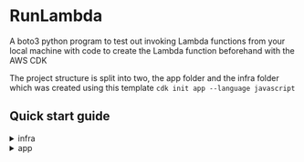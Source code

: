 # RunLambda

A boto3 python program to test out invoking Lambda functions from your local machine with code to create the Lambda function beforehand with the AWS CDK

The project structure is split into two, the app folder and the infra folder which was created using this template `cdk init app --language javascript`

## Quick start guide

<details>
  <summary>infra</summary>

  You will need the AWS SDK for this which can be installed with `npm install -g aws-cdk`

  I'm using the aws-cli-v2 to be able to run `aws configure sso` and `aws sso login --profile filip`, more info can be seen here: https://docs.aws.amazon.com/cli/latest/userguide/cli-configure-sso.html
  
  Before bootstrapping you should either set some environment variables

  ```
  export CDK_DEFAULT_ACCOUNT=$(aws sts get-caller-identity --profile filip --query "Account" --output text)
  export CDK_DEFAULT_REGION=$(aws configure get region --profile filip)
  cdk bootstrap
  ```

  Or include the profile in the command `cdk bootstrap --profile filip`

  You can use `cdk synth` to synthesize the CloudFormation template in advance

  To deploy the stack run `cdk deploy` and to destroy it run `cdk destroy`

  Here are some useful commands

  * `npm run test`         perform the jest unit tests
  * `npx cdk deploy`       deploy this stack to your default AWS account/region
  * `npx cdk diff`         compare deployed stack with current state
  * `npx cdk synth`        emits the synthesized CloudFormation template
</details>

<details>
  <summary>app</summary>
  You will need Python3 to run this program, boto3 is the only other dependency needed

  You can install it with `pip install boto3`, I put in a requirements.txt file so you can run `pip install -r requirements.txt` as well

  Then you can invoke the lambda remotely with `RunLambda.py [-h] [-a] lambdaArn [input]`, more info is available by passing the `-h` or `--help` flags
</details>
